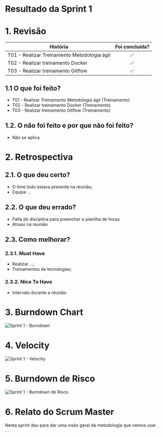 # Resultado da Sprint 1

# 1. Revisão

| História | Foi concluída? |
| -------- | :----: |
| T01 - Realizar Treinamento Metodologia ágil | :white_check_mark: |
| T02 - Realizar treinamento Docker | :white_check_mark: |
| T03 - Realizar treinamento Gitflow | :white_check_mark: |

## 1.1 O que foi feito?
 * T01 - Realizar Treinamento Metodologia ágil (Treinamento)
 * T02 - Realizar treinamento Docker (Treinamento)
 * T03 - Realizar treinamento Gitflow (Treinamento)

## 1.2. O não foi feito e por que não foi feito?

  *  Não se aplica.

# 2. Retrospectiva

## 2.1. O que deu certo?  

* O time todo estava presente na reunião;
* Equipe ...

## 2.2. O que deu errado? 

* Falta de disciplina para preencher a planilha de horas 
* Atraso na reunião

## 2.3. Como melhorar?
### 2.3.1. Must Have
* Realizar ...;
* Treinamentos de tecnologias;

### 2.3.2. Nice To Have
* Intervalo durante a reunião

# 3. Burndown Chart
![Sprint 1 - Burndown](../../assets/img/burndown/burndown1.png)

# 4. Velocity
![Sprint 1 - Velocity](../../assets/img/velocity/velocity1.png)

# 5. Burndown de Risco
![Sprint 1 - Burndown de Risco](../../assets/img/burndown_risco/burndown_risco1.png)

# 6. Relato do Scrum Master
<p align = "justify">Nesta sprint deu para dar uma visão geral da metodologia que iremos usar . . .
